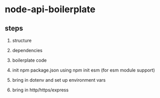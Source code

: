 # node-api-boilerplate

## steps
 1. structure
 2. dependencies
 3. boilerplate code

1. init npm package.json using npm init esm (for esm module support)
2. bring in dotenv and set up environment vars
3. bring in http/https/express
